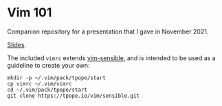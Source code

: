# Vim 101

Companion repository for a presentation that I gave in November 2021.

[Slides](https://docs.google.com/presentation/d/1tr5Qtq6F_W4MUnoKHumL5DgDiqWBrraPxBI4Mw4rIJw/edit?usp=sharing).

The included `vimrc` extends
[vim-sensible](https://github.com/tpope/vim-sensible), and is intended to be
used as a guideline to create your own:

```shell
mkdir -p ~/.vim/pack/tpope/start
cp vimrc ~/.vim/vimrc
cd ~/.vim/pack/tpope/start
git clone https://tpope.io/vim/sensible.git
```
